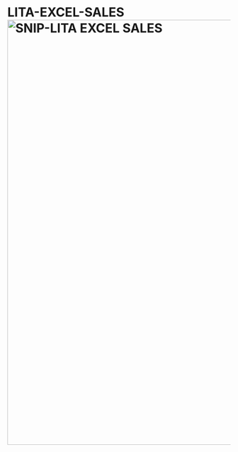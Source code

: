 # LITA-EXCEL-SALES<img width="960" alt="SNIP-LITA EXCEL SALES" src="https://github.com/user-attachments/assets/b0a869ae-53ed-48bf-9395-bec1cfa7743a">
